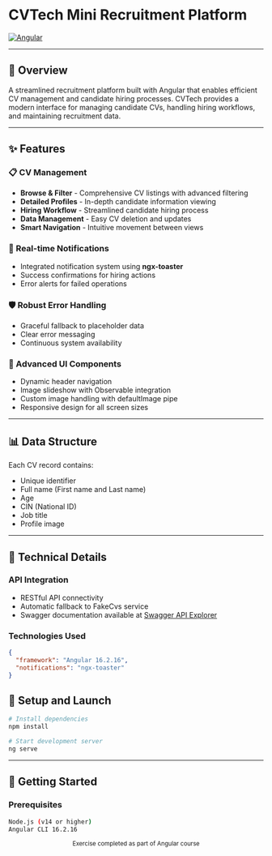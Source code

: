 # CVTech Mini Recruitment Platform

[![Angular](https://img.shields.io/badge/Angular-16.2.16-red)](https://angular.io/)

---

## 🚀 Overview

A streamlined recruitment platform built with Angular that enables efficient CV management and candidate hiring processes. CVTech provides a modern interface for managing candidate CVs, handling hiring workflows, and maintaining recruitment data.

---

## ✨ Features

### 📋 CV Management
* **Browse & Filter** - Comprehensive CV listings with advanced filtering
* **Detailed Profiles** - In-depth candidate information viewing
* **Hiring Workflow** - Streamlined candidate hiring process
* **Data Management** - Easy CV deletion and updates
* **Smart Navigation** - Intuitive movement between views

### 🔔 Real-time Notifications
* Integrated notification system using **ngx-toaster**
* Success confirmations for hiring actions
* Error alerts for failed operations

### 🛡️ Robust Error Handling
* Graceful fallback to placeholder data
* Clear error messaging
* Continuous system availability

### 🎯 Advanced UI Components
* Dynamic header navigation
* Image slideshow with Observable integration
* Custom image handling with defaultImage pipe
* Responsive design for all screen sizes

---

## 📊 Data Structure

Each CV record contains:
* Unique identifier
* Full name (First name and Last name)
* Age
* CIN (National ID)
* Job title
* Profile image

---

## 🔧 Technical Details

### API Integration
* RESTful API connectivity
* Automatic fallback to FakeCvs service
* Swagger documentation available at [Swagger API Explorer]()

### Technologies Used
```json
{
  "framework": "Angular 16.2.16",
  "notifications": "ngx-toaster"
}
```
## 🚀 Setup and Launch

```bash
# Install dependencies
npm install

# Start development server
ng serve
```
---

## 🚦 Getting Started

### Prerequisites
```bash
Node.js (v14 or higher)
Angular CLI 16.2.16
```

<div align="center">
  <sub>Exercise completed as part of Angular course</sub>
</div>
